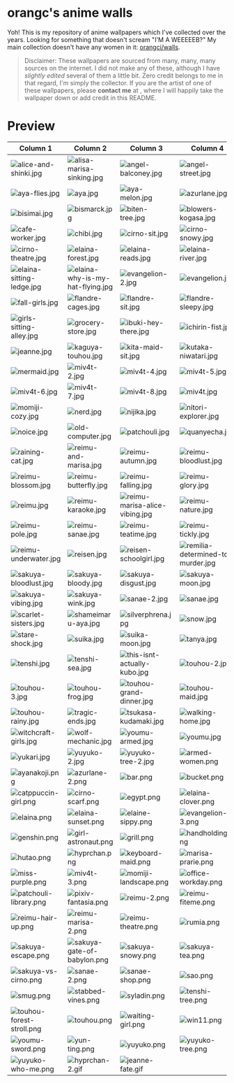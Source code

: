 # orangc's anime walls
Yoh! This is my repository of anime wallpapers which I've collected over the years. Looking for something that doesn't scream "I'M A WEEEEEB?" My main collection doesn't have any women in it: [orangci/walls](https://github.com/orangci/walls).

> Disclaimer: These wallpapers are sourced from many, many, many sources on the internet. I did not make any of these, although I have *slightly edited* several of them a little bit. Zero credit belongs to me in that regard, I'm simply the collector. If you are the artist of one of these wallpapers, please **contact me** at , where I will happily take the wallpaper down or add credit in this README.
# Preview
| Column 1 | Column 2 | Column 3 | Column 4 |
|---------|---------|---------|---------|
| ![alice-and-shinki.jpg](https://raw.githubusercontent.com/orangci/aniwalls/main/alice-and-shinki.jpg) | ![alisa-marisa-sinking.jpg](https://raw.githubusercontent.com/orangci/aniwalls/main/alisa-marisa-sinking.jpg) | ![angel-balconey.jpg](https://raw.githubusercontent.com/orangci/aniwalls/main/angel-balconey.jpg) | ![angel-street.jpg](https://raw.githubusercontent.com/orangci/aniwalls/main/angel-street.jpg) |
| ![aya-flies.jpg](https://raw.githubusercontent.com/orangci/aniwalls/main/aya-flies.jpg) | ![aya.jpg](https://raw.githubusercontent.com/orangci/aniwalls/main/aya.jpg) | ![aya-melon.jpg](https://raw.githubusercontent.com/orangci/aniwalls/main/aya-melon.jpg) | ![azurlane.jpg](https://raw.githubusercontent.com/orangci/aniwalls/main/azurlane.jpg) |
| ![bisimai.jpg](https://raw.githubusercontent.com/orangci/aniwalls/main/bisimai.jpg) | ![bismarck.jpg](https://raw.githubusercontent.com/orangci/aniwalls/main/bismarck.jpg) | ![biten-tree.jpg](https://raw.githubusercontent.com/orangci/aniwalls/main/biten-tree.jpg) | ![blowers-kogasa.jpg](https://raw.githubusercontent.com/orangci/aniwalls/main/blowers-kogasa.jpg) |
| ![cafe-worker.jpg](https://raw.githubusercontent.com/orangci/aniwalls/main/cafe-worker.jpg) | ![chibi.jpg](https://raw.githubusercontent.com/orangci/aniwalls/main/chibi.jpg) | ![cirno-sit.jpg](https://raw.githubusercontent.com/orangci/aniwalls/main/cirno-sit.jpg) | ![cirno-snowy.jpg](https://raw.githubusercontent.com/orangci/aniwalls/main/cirno-snowy.jpg) |
| ![cirno-theatre.jpg](https://raw.githubusercontent.com/orangci/aniwalls/main/cirno-theatre.jpg) | ![elaina-forest.jpg](https://raw.githubusercontent.com/orangci/aniwalls/main/elaina-forest.jpg) | ![elaina-reads.jpg](https://raw.githubusercontent.com/orangci/aniwalls/main/elaina-reads.jpg) | ![elaina-river.jpg](https://raw.githubusercontent.com/orangci/aniwalls/main/elaina-river.jpg) |
| ![elaina-sitting-ledge.jpg](https://raw.githubusercontent.com/orangci/aniwalls/main/elaina-sitting-ledge.jpg) | ![elaina-why-is-my-hat-flying.jpg](https://raw.githubusercontent.com/orangci/aniwalls/main/elaina-why-is-my-hat-flying.jpg) | ![evangelion-2.jpg](https://raw.githubusercontent.com/orangci/aniwalls/main/evangelion-2.jpg) | ![evangelion.jpg](https://raw.githubusercontent.com/orangci/aniwalls/main/evangelion.jpg) |
| ![fall-girls.jpg](https://raw.githubusercontent.com/orangci/aniwalls/main/fall-girls.jpg) | ![flandre-cages.jpg](https://raw.githubusercontent.com/orangci/aniwalls/main/flandre-cages.jpg) | ![flandre-sit.jpg](https://raw.githubusercontent.com/orangci/aniwalls/main/flandre-sit.jpg) | ![flandre-sleepy.jpg](https://raw.githubusercontent.com/orangci/aniwalls/main/flandre-sleepy.jpg) |
| ![girls-sitting-alley.jpg](https://raw.githubusercontent.com/orangci/aniwalls/main/girls-sitting-alley.jpg) | ![grocery-store.jpg](https://raw.githubusercontent.com/orangci/aniwalls/main/grocery-store.jpg) | ![ibuki-hey-there.jpg](https://raw.githubusercontent.com/orangci/aniwalls/main/ibuki-hey-there.jpg) | ![ichirin-fist.jpg](https://raw.githubusercontent.com/orangci/aniwalls/main/ichirin-fist.jpg) |
| ![jeanne.jpg](https://raw.githubusercontent.com/orangci/aniwalls/main/jeanne.jpg) | ![kaguya-touhou.jpg](https://raw.githubusercontent.com/orangci/aniwalls/main/kaguya-touhou.jpg) | ![kita-maid-sit.jpg](https://raw.githubusercontent.com/orangci/aniwalls/main/kita-maid-sit.jpg) | ![kutaka-niwatari.jpg](https://raw.githubusercontent.com/orangci/aniwalls/main/kutaka-niwatari.jpg) |
| ![mermaid.jpg](https://raw.githubusercontent.com/orangci/aniwalls/main/mermaid.jpg) | ![miv4t-2.jpg](https://raw.githubusercontent.com/orangci/aniwalls/main/miv4t-2.jpg) | ![miv4t-4.jpg](https://raw.githubusercontent.com/orangci/aniwalls/main/miv4t-4.jpg) | ![miv4t-5.jpg](https://raw.githubusercontent.com/orangci/aniwalls/main/miv4t-5.jpg) |
| ![miv4t-6.jpg](https://raw.githubusercontent.com/orangci/aniwalls/main/miv4t-6.jpg) | ![miv4t-7.jpg](https://raw.githubusercontent.com/orangci/aniwalls/main/miv4t-7.jpg) | ![miv4t-8.jpg](https://raw.githubusercontent.com/orangci/aniwalls/main/miv4t-8.jpg) | ![miv4t.jpg](https://raw.githubusercontent.com/orangci/aniwalls/main/miv4t.jpg) |
| ![momiji-cozy.jpg](https://raw.githubusercontent.com/orangci/aniwalls/main/momiji-cozy.jpg) | ![nerd.jpg](https://raw.githubusercontent.com/orangci/aniwalls/main/nerd.jpg) | ![nijika.jpg](https://raw.githubusercontent.com/orangci/aniwalls/main/nijika.jpg) | ![nitori-explorer.jpg](https://raw.githubusercontent.com/orangci/aniwalls/main/nitori-explorer.jpg) |
| ![noice.jpg](https://raw.githubusercontent.com/orangci/aniwalls/main/noice.jpg) | ![old-computer.jpg](https://raw.githubusercontent.com/orangci/aniwalls/main/old-computer.jpg) | ![patchouli.jpg](https://raw.githubusercontent.com/orangci/aniwalls/main/patchouli.jpg) | ![quanyecha.jpg](https://raw.githubusercontent.com/orangci/aniwalls/main/quanyecha.jpg) |
| ![raining-cat.jpg](https://raw.githubusercontent.com/orangci/aniwalls/main/raining-cat.jpg) | ![reimu-and-marisa.jpg](https://raw.githubusercontent.com/orangci/aniwalls/main/reimu-and-marisa.jpg) | ![reimu-autumn.jpg](https://raw.githubusercontent.com/orangci/aniwalls/main/reimu-autumn.jpg) | ![reimu-bloodlust.jpg](https://raw.githubusercontent.com/orangci/aniwalls/main/reimu-bloodlust.jpg) |
| ![reimu-blossom.jpg](https://raw.githubusercontent.com/orangci/aniwalls/main/reimu-blossom.jpg) | ![reimu-butterfly.jpg](https://raw.githubusercontent.com/orangci/aniwalls/main/reimu-butterfly.jpg) | ![reimu-falling.jpg](https://raw.githubusercontent.com/orangci/aniwalls/main/reimu-falling.jpg) | ![reimu-glory.jpg](https://raw.githubusercontent.com/orangci/aniwalls/main/reimu-glory.jpg) |
| ![reimu.jpg](https://raw.githubusercontent.com/orangci/aniwalls/main/reimu.jpg) | ![reimu-karaoke.jpg](https://raw.githubusercontent.com/orangci/aniwalls/main/reimu-karaoke.jpg) | ![reimu-marisa-alice-vibing.jpg](https://raw.githubusercontent.com/orangci/aniwalls/main/reimu-marisa-alice-vibing.jpg) | ![reimu-nature.jpg](https://raw.githubusercontent.com/orangci/aniwalls/main/reimu-nature.jpg) |
| ![reimu-pole.jpg](https://raw.githubusercontent.com/orangci/aniwalls/main/reimu-pole.jpg) | ![reimu-sanae.jpg](https://raw.githubusercontent.com/orangci/aniwalls/main/reimu-sanae.jpg) | ![reimu-teatime.jpg](https://raw.githubusercontent.com/orangci/aniwalls/main/reimu-teatime.jpg) | ![reimu-tickly.jpg](https://raw.githubusercontent.com/orangci/aniwalls/main/reimu-tickly.jpg) |
| ![reimu-underwater.jpg](https://raw.githubusercontent.com/orangci/aniwalls/main/reimu-underwater.jpg) | ![reisen.jpg](https://raw.githubusercontent.com/orangci/aniwalls/main/reisen.jpg) | ![reisen-schoolgirl.jpg](https://raw.githubusercontent.com/orangci/aniwalls/main/reisen-schoolgirl.jpg) | ![remilia-determined-to-murder.jpg](https://raw.githubusercontent.com/orangci/aniwalls/main/remilia-determined-to-murder.jpg) |
| ![sakuya-bloodlust.jpg](https://raw.githubusercontent.com/orangci/aniwalls/main/sakuya-bloodlust.jpg) | ![sakuya-bloody.jpg](https://raw.githubusercontent.com/orangci/aniwalls/main/sakuya-bloody.jpg) | ![sakuya-disgust.jpg](https://raw.githubusercontent.com/orangci/aniwalls/main/sakuya-disgust.jpg) | ![sakuya-moon.jpg](https://raw.githubusercontent.com/orangci/aniwalls/main/sakuya-moon.jpg) |
| ![sakuya-vibing.jpg](https://raw.githubusercontent.com/orangci/aniwalls/main/sakuya-vibing.jpg) | ![sakuya-wink.jpg](https://raw.githubusercontent.com/orangci/aniwalls/main/sakuya-wink.jpg) | ![sanae-2.jpg](https://raw.githubusercontent.com/orangci/aniwalls/main/sanae-2.jpg) | ![sanae.jpg](https://raw.githubusercontent.com/orangci/aniwalls/main/sanae.jpg) |
| ![scarlet-sisters.jpg](https://raw.githubusercontent.com/orangci/aniwalls/main/scarlet-sisters.jpg) | ![shameimaru-aya.jpg](https://raw.githubusercontent.com/orangci/aniwalls/main/shameimaru-aya.jpg) | ![silverphrena.jpg](https://raw.githubusercontent.com/orangci/aniwalls/main/silverphrena.jpg) | ![snow.jpg](https://raw.githubusercontent.com/orangci/aniwalls/main/snow.jpg) |
| ![stare-shock.jpg](https://raw.githubusercontent.com/orangci/aniwalls/main/stare-shock.jpg) | ![suika.jpg](https://raw.githubusercontent.com/orangci/aniwalls/main/suika.jpg) | ![suika-moon.jpg](https://raw.githubusercontent.com/orangci/aniwalls/main/suika-moon.jpg) | ![tanya.jpg](https://raw.githubusercontent.com/orangci/aniwalls/main/tanya.jpg) |
| ![tenshi.jpg](https://raw.githubusercontent.com/orangci/aniwalls/main/tenshi.jpg) | ![tenshi-sea.jpg](https://raw.githubusercontent.com/orangci/aniwalls/main/tenshi-sea.jpg) | ![this-isnt-actually-kubo.jpg](https://raw.githubusercontent.com/orangci/aniwalls/main/this-isnt-actually-kubo.jpg) | ![touhou-2.jpg](https://raw.githubusercontent.com/orangci/aniwalls/main/touhou-2.jpg) |
| ![touhou-3.jpg](https://raw.githubusercontent.com/orangci/aniwalls/main/touhou-3.jpg) | ![touhou-frog.jpg](https://raw.githubusercontent.com/orangci/aniwalls/main/touhou-frog.jpg) | ![touhou-grand-dinner.jpg](https://raw.githubusercontent.com/orangci/aniwalls/main/touhou-grand-dinner.jpg) | ![touhou-maid.jpg](https://raw.githubusercontent.com/orangci/aniwalls/main/touhou-maid.jpg) |
| ![touhou-rainy.jpg](https://raw.githubusercontent.com/orangci/aniwalls/main/touhou-rainy.jpg) | ![tragic-ends.jpg](https://raw.githubusercontent.com/orangci/aniwalls/main/tragic-ends.jpg) | ![tsukasa-kudamaki.jpg](https://raw.githubusercontent.com/orangci/aniwalls/main/tsukasa-kudamaki.jpg) | ![walking-home.jpg](https://raw.githubusercontent.com/orangci/aniwalls/main/walking-home.jpg) |
| ![witchcraft-girls.jpg](https://raw.githubusercontent.com/orangci/aniwalls/main/witchcraft-girls.jpg) | ![wolf-mechanic.jpg](https://raw.githubusercontent.com/orangci/aniwalls/main/wolf-mechanic.jpg) | ![youmu-armed.jpg](https://raw.githubusercontent.com/orangci/aniwalls/main/youmu-armed.jpg) | ![youmu.jpg](https://raw.githubusercontent.com/orangci/aniwalls/main/youmu.jpg) |
| ![yukari.jpg](https://raw.githubusercontent.com/orangci/aniwalls/main/yukari.jpg) | ![yuyuko-2.jpg](https://raw.githubusercontent.com/orangci/aniwalls/main/yuyuko-2.jpg) | ![yuyuko-tree-2.jpg](https://raw.githubusercontent.com/orangci/aniwalls/main/yuyuko-tree-2.jpg) | ![armed-women.png](https://raw.githubusercontent.com/orangci/aniwalls/main/armed-women.png) |
| ![ayanakoji.png](https://raw.githubusercontent.com/orangci/aniwalls/main/ayanakoji.png) | ![azurlane-2.png](https://raw.githubusercontent.com/orangci/aniwalls/main/azurlane-2.png) | ![bar.png](https://raw.githubusercontent.com/orangci/aniwalls/main/bar.png) | ![bucket.png](https://raw.githubusercontent.com/orangci/aniwalls/main/bucket.png) |
| ![catppuccin-girl.png](https://raw.githubusercontent.com/orangci/aniwalls/main/catppuccin-girl.png) | ![cirno-scarf.png](https://raw.githubusercontent.com/orangci/aniwalls/main/cirno-scarf.png) | ![egypt.png](https://raw.githubusercontent.com/orangci/aniwalls/main/egypt.png) | ![elaina-clover.png](https://raw.githubusercontent.com/orangci/aniwalls/main/elaina-clover.png) |
| ![elaina.png](https://raw.githubusercontent.com/orangci/aniwalls/main/elaina.png) | ![elaina-sunset.png](https://raw.githubusercontent.com/orangci/aniwalls/main/elaina-sunset.png) | ![elaine-sippy.png](https://raw.githubusercontent.com/orangci/aniwalls/main/elaine-sippy.png) | ![evangelion-3.png](https://raw.githubusercontent.com/orangci/aniwalls/main/evangelion-3.png) |
| ![genshin.png](https://raw.githubusercontent.com/orangci/aniwalls/main/genshin.png) | ![girl-astronaut.png](https://raw.githubusercontent.com/orangci/aniwalls/main/girl-astronaut.png) | ![grill.png](https://raw.githubusercontent.com/orangci/aniwalls/main/grill.png) | ![handholding.png](https://raw.githubusercontent.com/orangci/aniwalls/main/handholding.png) |
| ![hutao.png](https://raw.githubusercontent.com/orangci/aniwalls/main/hutao.png) | ![hyprchan.png](https://raw.githubusercontent.com/orangci/aniwalls/main/hyprchan.png) | ![keyboard-maid.png](https://raw.githubusercontent.com/orangci/aniwalls/main/keyboard-maid.png) | ![marisa-prarie.png](https://raw.githubusercontent.com/orangci/aniwalls/main/marisa-prarie.png) |
| ![miss-purple.png](https://raw.githubusercontent.com/orangci/aniwalls/main/miss-purple.png) | ![miv4t-3.png](https://raw.githubusercontent.com/orangci/aniwalls/main/miv4t-3.png) | ![momiji-landscape.png](https://raw.githubusercontent.com/orangci/aniwalls/main/momiji-landscape.png) | ![office-workday.png](https://raw.githubusercontent.com/orangci/aniwalls/main/office-workday.png) |
| ![patchouli-library.png](https://raw.githubusercontent.com/orangci/aniwalls/main/patchouli-library.png) | ![pixiv-fantasia.png](https://raw.githubusercontent.com/orangci/aniwalls/main/pixiv-fantasia.png) | ![reimu-2.png](https://raw.githubusercontent.com/orangci/aniwalls/main/reimu-2.png) | ![reimu-fiteme.png](https://raw.githubusercontent.com/orangci/aniwalls/main/reimu-fiteme.png) |
| ![reimu-hair-up.png](https://raw.githubusercontent.com/orangci/aniwalls/main/reimu-hair-up.png) | ![reimu-marisa-2.png](https://raw.githubusercontent.com/orangci/aniwalls/main/reimu-marisa-2.png) | ![reimu-theatre.png](https://raw.githubusercontent.com/orangci/aniwalls/main/reimu-theatre.png) | ![rumia.png](https://raw.githubusercontent.com/orangci/aniwalls/main/rumia.png) |
| ![sakuya-escape.png](https://raw.githubusercontent.com/orangci/aniwalls/main/sakuya-escape.png) | ![sakuya-gate-of-babylon.png](https://raw.githubusercontent.com/orangci/aniwalls/main/sakuya-gate-of-babylon.png) | ![sakuya-snowy.png](https://raw.githubusercontent.com/orangci/aniwalls/main/sakuya-snowy.png) | ![sakuya-tea.png](https://raw.githubusercontent.com/orangci/aniwalls/main/sakuya-tea.png) |
| ![sakuya-vs-cirno.png](https://raw.githubusercontent.com/orangci/aniwalls/main/sakuya-vs-cirno.png) | ![sanae-2.png](https://raw.githubusercontent.com/orangci/aniwalls/main/sanae-2.png) | ![sanae-shop.png](https://raw.githubusercontent.com/orangci/aniwalls/main/sanae-shop.png) | ![sao.png](https://raw.githubusercontent.com/orangci/aniwalls/main/sao.png) |
| ![smug.png](https://raw.githubusercontent.com/orangci/aniwalls/main/smug.png) | ![stabbed-vines.png](https://raw.githubusercontent.com/orangci/aniwalls/main/stabbed-vines.png) | ![syladin.png](https://raw.githubusercontent.com/orangci/aniwalls/main/syladin.png) | ![tenshi-tree.png](https://raw.githubusercontent.com/orangci/aniwalls/main/tenshi-tree.png) |
| ![touhou-forest-stroll.png](https://raw.githubusercontent.com/orangci/aniwalls/main/touhou-forest-stroll.png) | ![touhou.png](https://raw.githubusercontent.com/orangci/aniwalls/main/touhou.png) | ![waiting-girl.png](https://raw.githubusercontent.com/orangci/aniwalls/main/waiting-girl.png) | ![win11.png](https://raw.githubusercontent.com/orangci/aniwalls/main/win11.png) |
| ![youmu-sword.png](https://raw.githubusercontent.com/orangci/aniwalls/main/youmu-sword.png) | ![yun-ting.png](https://raw.githubusercontent.com/orangci/aniwalls/main/yun-ting.png) | ![yuyuko.png](https://raw.githubusercontent.com/orangci/aniwalls/main/yuyuko.png) | ![yuyuko-tree.png](https://raw.githubusercontent.com/orangci/aniwalls/main/yuyuko-tree.png) |
| ![yuyuko-who-me.png](https://raw.githubusercontent.com/orangci/aniwalls/main/yuyuko-who-me.png) | ![hyprchan-2.gif](https://raw.githubusercontent.com/orangci/aniwalls/main/hyprchan-2.gif) | ![jeanne-fate.gif](https://raw.githubusercontent.com/orangci/aniwalls/main/jeanne-fate.gif) | |

